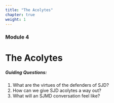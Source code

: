 ```yaml
---
title: "The Acolytes"
chapter: true
weight: 1
---
```

### Module 4
# The Acolytes

##### Guiding Questions:

1. What are the virtues of the defenders of SJD?
2. How can we give SJD acolytes a way out?
3. What will an SJMD conversation feel like?
